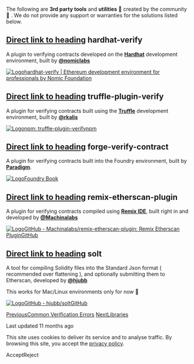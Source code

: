 The following are **3rd party tools** and **utilities** 🔧 created by the community 🙌 . We do not provide any support or warranties for the solutions listed below.

## [Direct link to heading](https://docs.etherscan.io/contract-verification/plugins\#hardhat-verify)    hardhat-verify

A plugin to verifying contracts developed on the [**Hardhat**](https://hardhat.org/) development environment, built by [**@nomiclabs**](https://nomiclabs.io/)

[![Logo](https://hardhat.org/favicon.ico)hardhat-verify \| Ethereum development environment for professionals by Nomic Foundation](https://hardhat.org/hardhat-runner/plugins/nomicfoundation-hardhat-verify)

## [Direct link to heading](https://docs.etherscan.io/contract-verification/plugins\#truffle-plugin-verify)    truffle-plugin-verify

A plugin for verifying contracts built using the [**Truffle**](https://www.trufflesuite.com/) development environment, built by [**@rkalis**](https://github.com/rkalis/truffle-plugin-verify)

[![Logo](https://static.npmjs.com/1996fcfdf7ca81ea795f67f093d7f449.png)npm: truffle-plugin-verifynpm](https://www.npmjs.com/package/truffle-plugin-verify)

## [Direct link to heading](https://docs.etherscan.io/contract-verification/plugins\#forge-verify-contract)    forge-verify-contract

A plugin for verifying contracts built into the Foundry environment, built by [**Paradigm**](https://getfoundry.sh/).

[![Logo](https://book.getfoundry.sh/favicon.png)Foundry Book](https://book.getfoundry.sh/reference/forge/forge-verify-contract)

## [Direct link to heading](https://docs.etherscan.io/contract-verification/plugins\#remix-etherscan-plugin)    remix-etherscan-plugin

A plugin for verifying contracts compiled using [**Remix IDE**](https://remix.ethereum.org/), built right in and developed by [**@Machinalabs**](https://github.com/Machinalabs/remix-etherscan-plugin)

[![Logo](https://github.com/fluidicon.png)GitHub - Machinalabs/remix-etherscan-plugin: Remix Etherscan PluginGitHub](https://github.com/Machinalabs/remix-etherscan-plugin)

## [Direct link to heading](https://docs.etherscan.io/contract-verification/plugins\#solt)    solt

A tool for compiling Solidity files into the Standard Json format ( recommended over flattening ), and optionally submitting them to Etherscan, developed by [**@hjubb**](https://github.com/hjubb)

This works for Mac/Linux environments only for now 🚧

[![Logo](https://github.com/fluidicon.png)GitHub - hjubb/soltGitHub](https://github.com/hjubb/solt)

[PreviousCommon Verification Errors](https://docs.etherscan.io/contract-verification/common-verification-errors) [NextLibraries](https://docs.etherscan.io/misc-tools-and-utilities/using-this-docs)

Last updated 11 months ago

This site uses cookies to deliver its service and to analyse traffic. By browsing this site, you accept the [privacy policy](https://policies.gitbook.com/privacy/cookies).

AcceptReject